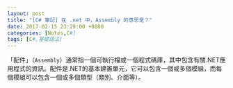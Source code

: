 ```yaml
---
layout: post
title: "[C# 筆記] 在 .net 中，Assembly 的意思是？"
date: 2017-02-15 23:29:00 +0800
categories: [Notes,C#]
tags: [C#,基礎語法]
---
```


「配件」（`Assembly`）通常指一個可執行檔或一個程式碼庫，其中包含有關.NET應用程式的資訊。配件是.NET的基本建置單元，它可以包含一個或多個模組，而每個模組可以包含一個或多個類型（類別、介面等）。